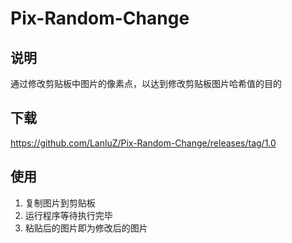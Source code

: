 # Pix-Random-Change

## 说明

通过修改剪贴板中图片的像素点，以达到修改剪贴板图片哈希值的目的

## 下载

https://github.com/LanluZ/Pix-Random-Change/releases/tag/1.0

## 使用

1. 复制图片到剪贴板
2. 运行程序等待执行完毕
3. 粘贴后的图片即为修改后的图片
